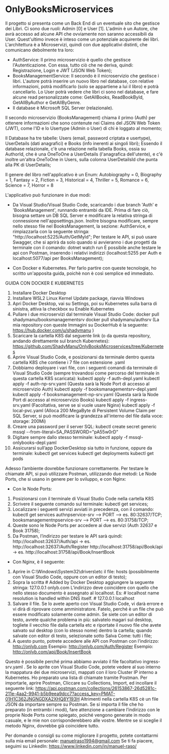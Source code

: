 # OnlyBooksMicroservices
Il progetto si presenta come un Back End di un eventuale sito che gestisce dei Libri. Ci sono due ruoli: Admin [0] e User [1]. L'admin è un Autore, che avrà accesso ad alcune API che ovviamente non saranno accessibili da User. Quest'ultimo invece è inteso come un potenziale acquirente dei libri. 
L'architettura è a Microservizi, quindi con due applicativi distinti, che comunicano debolmente tra loro:
- AuthService: Il primo microservizio è quello che gestisce l'Autenticazione. Con essa, tutto ciò che ne deriva, quindi: Registrazione, Login e JWT (JSON Web Token);
- BooksManagementService: Il secondo è il microservizio che gestisce i libri. L'autore potrà inserire un nuovo libro nel database, con relative informazioni, potrà modificarlo (solo se appartiene a lui il libro) e potrà cancellarlo. Lo User potrà vedere che libri ci sono nel database, e fare alcune read personalizzate come: GetAllBooks, ReadBookById, GetAllByAuthor e GetAllByGenre. 
- Il database è Microsoft SQL Server (relazionale).

Il secondo microservizio (BooksManagement) chiama il primo (Auth) per ottenere informazioni che sono contenute nei Claims del JSON Web Token (JWT), come l'ID e lo Usertype (Admin o User) di chi è loggato al momento; 

Il Database ha tre tabelle: Users (email, password criptata e usertype), UserDetails (dati anagrafici) e Books (info inerenti ai singoli libri);
Essendo il database relazionale, c'è una relazione nella tabella Books, ossia su AuthorId, che è una OneToOne a UserDetails (l'anagrafica dell'utente), e c'è inoltre un'altra OneToOne in Users, sulla colonna UserDetailsId che punta alla PK di UserDetails;

Il genere del libro nell'applicativo è un Enum:
Autobiography = 0, 
Biography = 1, 
Fantasy = 2,
Fiction = 3,
Historical = 4,
Thriller = 5,
Romance = 6,
Science = 7,
Horror = 8

L'applicativo può funzionare in due modi:

- Da Visual Studio/Visual Studio Code, scaricando i due branch 'Auth' e 'BooksManagement', runnando entrambi da IDE. Prima di fare ciò, bisogna settare un DB SQL Server e modificare la relativa stringa di connessione nell'appsettings.json. Inoltre bisogna modificare, sempre nello stesso file nel BooksManagement, la sezione: AuthService, e rimpiazzarla con la seguente stringa: "http://localhost:5225/Auth/GetMyId"; Per testare le API, si può usare Swagger, che si aprirà da solo quando si avvieranno i due progetti da terminale con il comando: 
        dotnet watch run
È possibile anche testare le api con Postman, inserendo i relativi indirizzi (localhost:5255 per Auth e localhost:5077/api per BooksManagement);

- Con Docker e Kubernetes. Per farlo partire con queste tecnologie, ho scritto un'apposita guida, poichè non è così semplice ed immediato.

GUIDA CON DOCKER E KUBERNETES
1. Installare Docker Desktop
2. Installare WSL2 Linux Kernel Update package, riavvia Windows
3. Apri Docker Desktop, vai su Settings, poi su Kubernetes sulla barra di sinistra, attiva la checkbox su Enable Kubernetes	
4. Pullare i due microservizi dal terminale Visual Studio Code: 
        docker pull shadymanu/booksmanagementsrv 
        docker pull shadymanu/authsrv
(La mia repository con queste Immagini su DockerHub è la seguente: https://hub.docker.com/u/shadymanu )
5. Scaricare la cartella K8S dal seguente link (o da questa repository, andando direttamente sul branch Kubernetes): 
        https://github.com/ShadyManu/OnlyBooksMicroservices/tree/Kubernetes
6. Aprire Visual Studio Code, e posizionarsi da terminale dentro questa cartella K8S che contiene i 7 file con estensione .yaml
7. Dobbiamo deployare i vari file, con i seguenti comandi da terminale di Visual Studio Code (sempre trovandosi come percorso del    terminale in questa cartella K8S scaricata):
        kubectl apply -f auth-depl.yaml
        kubectl apply -f auth-np-srv.yaml  (Questa sarà la Node Port di accesso al microservizio Auth)
        kubectl apply -f booksmanagementsrv-depl.yaml
        kubectl apply -f booksmanagement-np-srv.yaml  (Questa sarà la Node Port di accesso al microservizio Books)
        kubectl apply -f ingress-srv.yaml (Facoltativa, serve se si vuole usare Nginx)
        kubectl apply -f local-pvc.yaml (Alloca 200 MegaByte di Persistent Volume Claim per SQL Server, si può modificare la grandezza           all'interno del file dalla voce: storage: 200Mi)
8. Creare una password per il server SQL: 
        kubectl create secret generic mssql --from-literal=SA_PASSWORD="pA55w0rD"
9. Digitare sempre dallo stesso terminale:
        kubectl apply -f mssql-onlybooks-depl.yaml
10. Assicurarsi sull’app DockerDesktop sia tutto in funzione, oppure da terminale:
        kubectl get services
        kubectl get deployments
        kubectl get pods
        
Adesso l’ambiente dovrebbe funzionare correttamente. Per testare le chiamate API, si può utilizzare Postman, utilizzando due metodi:
Le Node Ports, che si usano in genere per lo sviluppo, e con Nginx:

- Con le Node Ports:
1. Posizionarsi con il terminale di Visual Studio Code nella cartella K8S
2. Scrivere il seguente comando sul terminale:
        kubectl get services;
3. Localizzare i seguenti servizi avviati in precedenza, con il comando: kubectl get services
        authnpservice-srv --> PORT --> es. 80:32637/TCP;
        booksmanagementnpservice-srv --> PORT --> es. 80:31758/TCP;
4. Queste sono le Node Ports per accedere ai due servizi (Auth 32637 e Book 31758);
5. Da Postman, l’indirizzo per testare le API sarà quindi:
        http://localhost:32637/Auth/api  ->  es. http://localhost:32637/Auth/Register
        http://localhost:31758/api/Book/api -> es. http://localhost:31758/api/Book/InsertBook
        
- Con Nginx, è il seguente:
1. Aprire in C:\Windows\System32\drivers\etc il file: hosts (possibilmente con Visual Studio Code, oppure con un editor di testo);
2. Sopra la scritta # Added by Docker Desktop aggiungere la seguente stringa:
        127.0.0.1 onlyb.com
L’indirizzo deve coincidere con quello che nello stesso documento è assegnato al localhost. Es:
        # localhost name resolution is handled within DNS itself.
        #	127.0.0.1       localhost
3. Salvare il file. Se lo avete aperto con Visual Studio Code, vi darà errore e vi dirà di riprovare come amministratore. Fatelo, perché è un file che può essere modificato solamente come admin. Se siete con un editor di testo, avrete qualche problema in più: salvatelo magari sul desktop, togliete il vecchio file dalla cartella etc e riportate il nuovo file che avete salvato sul desktop (con lo stesso nome) dentro la cartella; quando salvate con editor di testo, selezionate sotto Salva Come: tutti i file;
4. A questo punto, potrete accedere alle API con Postman con l’indirizzo: http://onlyb.com
        Esempio: http://onlyb.com/Auth/Register 
        Esempio: http://onlyb.com/api/Book/InsertBook
        
Questo è possibile perché prima abbiamo avviato il file facoltativo ingress-srv.yaml . Se lo aprite con Visual Studio Code, potete vedere al suo interno la mappatura dei due microservizi, mappati con il loro Cluster IP interno a Kubernetes.
Ho preparato una lista di chiamate tramite Postman. Per importarle, aprire Postman, Cliccare su Collections, Import, ed incollare il seguente link:
https://api.postman.com/collections/26153867-26d5281c-211e-4aa2-9941-b5b9eea9dcc7?access_key=PMAT-01H1C362JNGNGDXA2XHQ8Y193H
Altrimenti nella cartella K8S cè un file JSON da importare sempre su Postman. 
Se si importa il file che ho preparato (in entrambi i modi), fare attenzione a cambiare l’indirizzo con le proprie Node Ports come spiegato, poiché vengono generate in modo casuale, e le mie non corrisponderebbero alle vostre. Mentre se si sceglie il metodo Nginx, dovrebbe già coincidere tutto.

Per domande o consigli su come migliorare il progetto, potete contattarmi sulla mia email personale: manuelraso1994@gmail.com
Se ti fa piacere, seguimi su LinkedIn: https://www.linkedin.com/in/manuel-raso/
